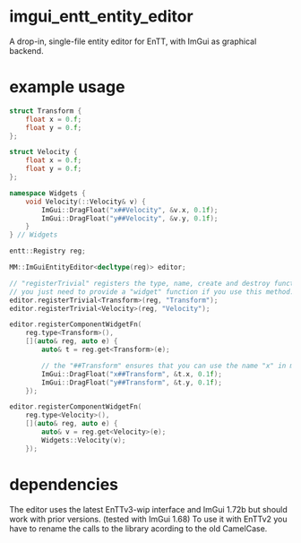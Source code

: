 # imgui_entt_entity_editor
A drop-in, single-file entity editor for EnTT, with ImGui as graphical backend.

# example usage
```c++
struct Transform {
	float x = 0.f;
	float y = 0.f;
};

struct Velocity {
	float x = 0.f;
	float y = 0.f;
};

namespace Widgets {
	void Velocity(::Velocity& v) {
		ImGui::DragFloat("x##Velocity", &v.x, 0.1f);
		ImGui::DragFloat("y##Velocity", &v.y, 0.1f);
	}
} // Widgets

entt::Registry reg;

MM::ImGuiEntityEditor<decltype(reg)> editor;

// "registerTrivial" registers the type, name, create and destroy functions for trivialy costructable(and destroyable) types.
// you just need to provide a "widget" function if you use this method.
editor.registerTrivial<Transform>(reg, "Transform");
editor.registerTrivial<Velocity>(reg, "Velocity");

editor.registerComponentWidgetFn(
	reg.type<Transform>(),
	[](auto& reg, auto e) {
		auto& t = reg.get<Transform>(e);

		// the "##Transform" ensures that you can use the name "x" in multiple lables
		ImGui::DragFloat("x##Transform", &t.x, 0.1f);
		ImGui::DragFloat("y##Transform", &t.y, 0.1f);
	});

editor.registerComponentWidgetFn(
	reg.type<Velocity>(),
	[](auto& reg, auto e) {
		auto& v = reg.get<Velocity>(e);
		Widgets::Velocity(v);
	});

```

# dependencies
The editor uses the latest EnTTv3-wip interface and ImGui 1.72b but should work with prior versions. (tested with ImGui 1.68)
To use it with EnTTv2 you have to rename the calls to the library acording to the old CamelCase.

